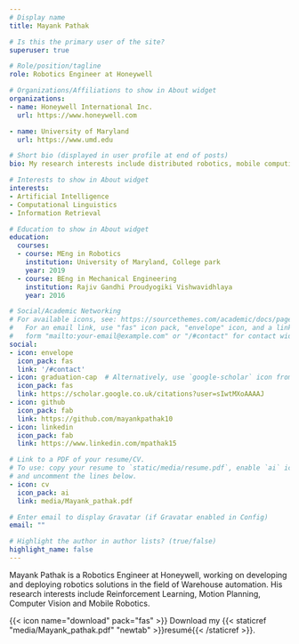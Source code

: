 ```yaml
---
# Display name
title: Mayank Pathak

# Is this the primary user of the site?
superuser: true

# Role/position/tagline
role: Robotics Engineer at Honeywell

# Organizations/Affiliations to show in About widget
organizations:
- name: Honeywell International Inc.
  url: https://www.honeywell.com

- name: University of Maryland
  url: https://www.umd.edu

# Short bio (displayed in user profile at end of posts)
bio: My research interests include distributed robotics, mobile computing and programmable matter.

# Interests to show in About widget
interests:
- Artificial Intelligence
- Computational Linguistics
- Information Retrieval

# Education to show in About widget
education:
  courses:
  - course: MEng in Robotics
    institution: University of Maryland, College park
    year: 2019
  - course: BEng in Mechanical Engineering
    institution: Rajiv Gandhi Proudyogiki Vishwavidhlaya
    year: 2016

# Social/Academic Networking
# For available icons, see: https://sourcethemes.com/academic/docs/page-builder/#icons
#   For an email link, use "fas" icon pack, "envelope" icon, and a link in the
#   form "mailto:your-email@example.com" or "/#contact" for contact widget.
social:
- icon: envelope
  icon_pack: fas
  link: '/#contact'
- icon: graduation-cap  # Alternatively, use `google-scholar` icon from `ai` icon pack
  icon_pack: fas
  link: https://scholar.google.co.uk/citations?user=sIwtMXoAAAAJ
- icon: github
  icon_pack: fab
  link: https://github.com/mayankpathak10
- icon: linkedin
  icon_pack: fab
  link: https://www.linkedin.com/mpathak15

# Link to a PDF of your resume/CV.
# To use: copy your resume to `static/media/resume.pdf`, enable `ai` icons in `params.toml`, 
# and uncomment the lines below.
- icon: cv
  icon_pack: ai
  link: media/Mayank_pathak.pdf

# Enter email to display Gravatar (if Gravatar enabled in Config)
email: ""

# Highlight the author in author lists? (true/false)
highlight_name: false
---
```


Mayank Pathak is a Robotics Engineer at Honeywell, working on developing and deploying robotics solutions in the field of Warehouse automation. His research interests include Reinforcement Learning, Motion Planning, Computer Vision and Mobile Robotics.

{{< icon name="download" pack="fas" >}} Download my {{< staticref "media/Mayank_pathak.pdf" "newtab" >}}resumé{{< /staticref >}}.
